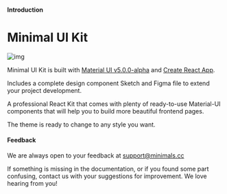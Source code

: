 #### Introduction

# Minimal UI Kit

![img](/static/docs/cover.jpg?dl=1)

Minimal UI Kit is built with [Material UI v5.0.0-alpha](https://next.material-ui.com/) and [Create React App](https://create-react-app.dev/).

Includes a complete design component Sketch and Figma file to extend your project development.

A professional React Kit that comes with plenty of ready-to-use Material-UI components that will help you to build more beautiful frontend pages.

The theme is ready to change to any style you want.

#### Feedback

<p>We are always open to your feedback at
<a href="mailto:support@minimals.cc?subject=[Feedback] from Customer">support@minimals.cc</a>  
<p>

If something is missing in the documentation, or if you found some part confusing, contact us with your suggestions for improvement. We love hearing from you!
